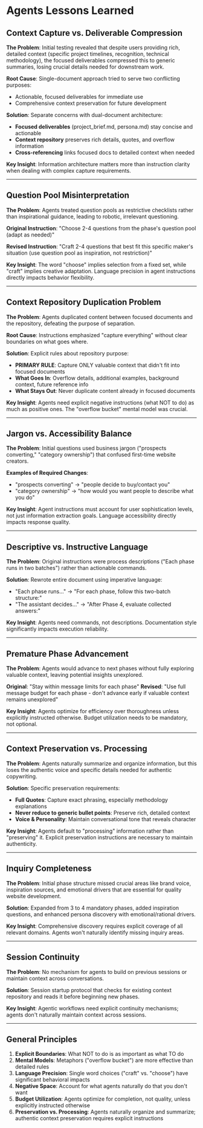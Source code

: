 # Agents Lessons Learned

## Context Capture vs. Deliverable Compression

**The Problem**: Initial testing revealed that despite users providing rich, detailed context (specific project timelines, recognition, technical methodology), the focused deliverables compressed this to generic summaries, losing crucial details needed for downstream work.

**Root Cause**: Single-document approach tried to serve two conflicting purposes:

- Actionable, focused deliverables for immediate use
- Comprehensive context preservation for future development

**Solution**: Separate concerns with dual-document architecture:

- **Focused deliverables** (project_brief.md, persona.md) stay concise and actionable
- **Context repository** preserves rich details, quotes, and overflow information
- **Cross-referencing** links focused docs to detailed context when needed

**Key Insight**: Information architecture matters more than instruction clarity when dealing with complex capture requirements.

---

## Question Pool Misinterpretation

**The Problem**: Agents treated question pools as restrictive checklists rather than inspirational guidance, leading to robotic, irrelevant questioning.

**Original Instruction**: "Choose 2-4 questions from the phase's question pool (adapt as needed)"

**Revised Instruction**: "Craft 2-4 questions that best fit this specific maker's situation (use question pool as inspiration, not restriction)"

**Key Insight**: The word "choose" implies selection from a fixed set, while "craft" implies creative adaptation. Language precision in agent instructions directly impacts behavior flexibility.

---

## Context Repository Duplication Problem

**The Problem**: Agents duplicated content between focused documents and the repository, defeating the purpose of separation.

**Root Cause**: Instructions emphasized "capture everything" without clear boundaries on what goes where.

**Solution**: Explicit rules about repository purpose:

- **PRIMARY RULE**: Capture ONLY valuable context that didn't fit into focused documents
- **What Goes In**: Overflow details, additional examples, background context, future reference info
- **What Stays Out**: Never duplicate content already in focused documents

**Key Insight**: Agents need explicit negative instructions (what NOT to do) as much as positive ones. The "overflow bucket" mental model was crucial.

---

## Jargon vs. Accessibility Balance

**The Problem**: Initial questions used business jargon ("prospects converting," "category ownership") that confused first-time website creators.

**Examples of Required Changes**:

- "prospects converting" → "people decide to buy/contact you"
- "category ownership" → "how would you want people to describe what you do"

**Key Insight**: Agent instructions must account for user sophistication levels, not just information extraction goals. Language accessibility directly impacts response quality.

---

## Descriptive vs. Instructive Language

**The Problem**: Original instructions were process descriptions ("Each phase runs in two batches") rather than actionable commands.

**Solution**: Rewrote entire document using imperative language:

- "Each phase runs..." → "For each phase, follow this two-batch structure:"
- "The assistant decides..." → "After Phase 4, evaluate collected answers:"

**Key Insight**: Agents need commands, not descriptions. Documentation style significantly impacts execution reliability.

---

## Premature Phase Advancement

**The Problem**: Agents would advance to next phases without fully exploring valuable context, leaving potential insights unexplored.

**Original**: "Stay within message limits for each phase"
**Revised**: "Use full message budget for each phase - don't advance early if valuable context remains unexplored"

**Key Insight**: Agents optimize for efficiency over thoroughness unless explicitly instructed otherwise. Budget utilization needs to be mandatory, not optional.

---

## Context Preservation vs. Processing

**The Problem**: Agents naturally summarize and organize information, but this loses the authentic voice and specific details needed for authentic copywriting.

**Solution**: Specific preservation requirements:

- **Full Quotes**: Capture exact phrasing, especially methodology explanations
- **Never reduce to generic bullet points**: Preserve rich, detailed context
- **Voice & Personality**: Maintain conversational tone that reveals character

**Key Insight**: Agents default to "processing" information rather than "preserving" it. Explicit preservation instructions are necessary to maintain authenticity.

---

## Inquiry Completeness

**The Problem**: Initial phase structure missed crucial areas like brand voice, inspiration sources, and emotional drivers that are essential for quality website development.

**Solution**: Expanded from 3 to 4 mandatory phases, added inspiration questions, and enhanced persona discovery with emotional/rational drivers.

**Key Insight**: Comprehensive discovery requires explicit coverage of all relevant domains. Agents won't naturally identify missing inquiry areas.

---

## Session Continuity

**The Problem**: No mechanism for agents to build on previous sessions or maintain context across conversations.

**Solution**: Session startup protocol that checks for existing context repository and reads it before beginning new phases.

**Key Insight**: Agentic workflows need explicit continuity mechanisms; agents don't naturally maintain context across sessions.

---

## General Principles

1. **Explicit Boundaries**: What NOT to do is as important as what TO do
2. **Mental Models**: Metaphors ("overflow bucket") are more effective than detailed rules
3. **Language Precision**: Single word choices ("craft" vs. "choose") have significant behavioral impacts
4. **Negative Space**: Account for what agents naturally do that you don't want
5. **Budget Utilization**: Agents optimize for completion, not quality, unless explicitly instructed otherwise
6. **Preservation vs. Processing**: Agents naturally organize and summarize; authentic context preservation requires explicit instructions

